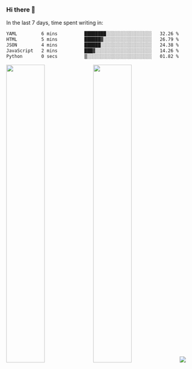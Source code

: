 ### Hi there 👋

In the last 7 days, time spent writing in:

<!--START_SECTION:waka-->

```txt
YAML         6 mins          ████████░░░░░░░░░░░░░░░░░   32.26 %
HTML         5 mins          ██████▓░░░░░░░░░░░░░░░░░░   26.79 %
JSON         4 mins          ██████░░░░░░░░░░░░░░░░░░░   24.38 %
JavaScript   2 mins          ███▓░░░░░░░░░░░░░░░░░░░░░   14.26 %
Python       0 secs          ▒░░░░░░░░░░░░░░░░░░░░░░░░   01.82 %
```

<!--END_SECTION:waka-->

<img src="https://wakatime.com/share/@jimtje/5d0c92de-08f8-4a72-8f2f-6a9693d1e318.svg" width=45% height=45%> <img src="https://wakatime.com/share/@jimtje/501498ae-bda5-4da7-a89d-b40bcdd5556d.svg" width=45% height=45%>
![](https://hit.yhype.me/github/profile?user_id=43537315)
